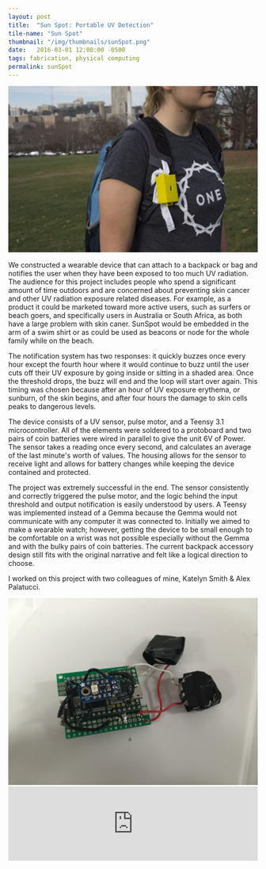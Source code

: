 ```yaml
---
layout: post
title:  "Sun Spot: Portable UV Detection"
tile-name: "Sun Spot"
thumbnail: "/img/thumbnails/sunSpot.png"
date:   2016-03-01 12:00:00 -0500
tags: fabrication, physical computing
permalink: sunSpot
---
```


<div class="image-container"><img src="../img/sunSpot/hero.jpeg" alt="Sun Spot in Use" /></div>

We constructed a wearable device that can attach to a backpack or bag and notifies the user when they have been exposed to too much UV radiation. The audience for this project includes people who spend a significant amount of time outdoors and are concerned about preventing skin cancer and other UV radiation exposure related diseases. For example, as a product it could be marketed toward more active users, such as surfers or beach goers, and specifically users in Australia or South Africa, as both have a large problem with skin caner. SunSpot would be embedded in the arm of a swim shirt or as could be used as beacons or node for the whole family while on the beach.

The notification system has two responses: it quickly buzzes once every hour except the fourth hour where it would continue to buzz until the user cuts off their UV exposure by going inside or sitting in a shaded area. Once the threshold drops, the buzz will end and the loop will start over again. This timing was chosen because after an hour of UV exposure erythema, or sunburn, of the skin begins, and after four hours the damage to skin cells peaks to dangerous levels. 

The device consists of a UV sensor, pulse motor, and a Teensy 3.1 microcontroller. All of the elements were soldered to a protoboard and two pairs of coin batteries were wired in parallel to give the unit 6V of Power. The sensor takes a reading once every second, and calculates an average of the last minute's worth of values. The housing allows for the sensor to receive light and allows for battery changes while keeping the device contained and protected.

The project was extremely successful in the end. The sensor consistently and correctly triggered the pulse motor, and the logic behind the input threshold and output notification is easily understood by users. A Teensy was implemented instead of a Gemma because the Gemma would not communicate with any computer it was connected to. Initially we aimed to make a wearable watch; however, getting the device to be small enough to be comfortable on a wrist was not possible especially without the Gemma and with the bulky pairs of coin batteries. The current backpack accessory design still fits with the original narrative and felt like a logical direction to choose.

I worked on this project with two colleagues of mine, Katelyn Smith & Alex Palatucci.

<div class="image-container"><img src="../img/sunSpot/tech.jpeg" alt="The Hardware" /></div>

<iframe src="https://player.vimeo.com/video/148396535" width="100%" frameborder="0" webkitallowfullscreen mozallowfullscreen allowfullscreen></iframe>

